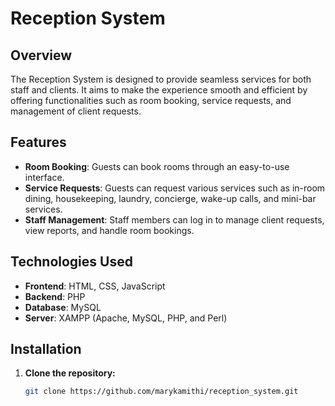 # Reception System

## Overview
The Reception System is designed to provide seamless services for both staff and clients. It aims to make the experience smooth and efficient by offering functionalities such as room booking, service requests, and management of client requests.

## Features
- **Room Booking**: Guests can book rooms through an easy-to-use interface.
- **Service Requests**: Guests can request various services such as in-room dining, housekeeping, laundry, concierge, wake-up calls, and mini-bar services.
- **Staff Management**: Staff members can log in to manage client requests, view reports, and handle room bookings.

## Technologies Used
- **Frontend**: HTML, CSS, JavaScript
- **Backend**: PHP
- **Database**: MySQL
- **Server**: XAMPP (Apache, MySQL, PHP, and Perl)

## Installation
1. **Clone the repository:**
   ```sh
   git clone https://github.com/marykamithi/reception_system.git
